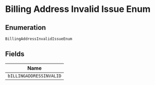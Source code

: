 
# Billing Address Invalid Issue Enum

## Enumeration

`BillingAddressInvalidIssueEnum`

## Fields

| Name |
|  --- |
| `bILLINGADDRESSINVALID` |

